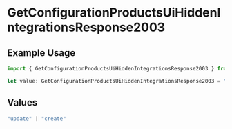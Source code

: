 # GetConfigurationProductsUiHiddenIntegrationsResponse2003

## Example Usage

```typescript
import { GetConfigurationProductsUiHiddenIntegrationsResponse2003 } from "@vercel/sdk/models/getconfigurationproductsop.js";

let value: GetConfigurationProductsUiHiddenIntegrationsResponse2003 = "update";
```

## Values

```typescript
"update" | "create"
```